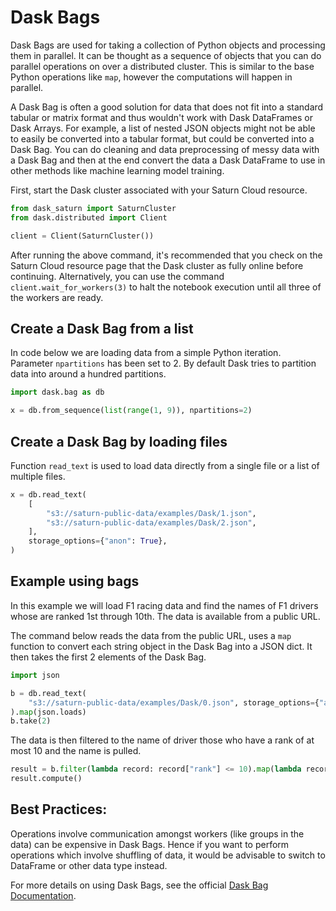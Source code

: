 # Dask Bags
Dask Bags are used for taking a collection of Python objects and processing them in parallel. It can be thought as a sequence of objects that you can do parallel operations on over a distributed cluster. This is similar to the base Python operations like `map`, however the computations will happen in parallel.

A Dask Bag is often a good solution for data that does not fit into a standard tabular or matrix format and thus wouldn't work with Dask DataFrames or Dask Arrays. For example, a list of nested JSON objects might not be able to easily be converted into a tabular format, but could be converted into a Dask Bag. You can do cleaning and data preprocessing of messy data with a Dask Bag and then at the end convert the data a Dask DataFrame to use in other methods like machine learning model training. 



First, start the Dask cluster associated with your Saturn Cloud resource.


```python
from dask_saturn import SaturnCluster
from dask.distributed import Client

client = Client(SaturnCluster())
```

After running the above command, it's recommended that you check on the Saturn Cloud resource page that the Dask cluster as fully online before continuing. Alternatively, you can use the command `client.wait_for_workers(3)` to halt the notebook execution until all three of the workers are ready.

## Create a Dask Bag from a list

In code below we are loading data from a simple Python iteration. Parameter `npartitions` has been set to 2. By default Dask tries to partition data into around a hundred partitions.


```python
import dask.bag as db

x = db.from_sequence(list(range(1, 9)), npartitions=2)
```

## Create a Dask Bag by loading files

Function `read_text` is used to load data directly from a single file or a list of multiple files.


```python
x = db.read_text(
    [
        "s3://saturn-public-data/examples/Dask/1.json",
        "s3://saturn-public-data/examples/Dask/2.json",
    ],
    storage_options={"anon": True},
)
```

## Example using bags

In this example we will load F1 racing data and find the names of F1 drivers whose are ranked 1st through 10th. The data is available from a public URL.

The command below reads the data from the public URL, uses a `map` function to convert each string object in the Dask Bag into a JSON dict. It then takes the first 2 elements of the Dask Bag.


```python
import json

b = db.read_text(
    "s3://saturn-public-data/examples/Dask/0.json", storage_options={"anon": True}
).map(json.loads)
b.take(2)
```

The data is then filtered to the name of driver those who have a rank of at most 10 and the name is pulled.


```python
result = b.filter(lambda record: record["rank"] <= 10).map(lambda record: record["name"])
result.compute()
```

## Best Practices:

Operations involve communication amongst workers (like groups in the data) can be expensive in Dask Bags. Hence if you want to perform operations which involve shuffling of data, it would be advisable to switch to DataFrame or other data type instead.  

For more details on using Dask Bags, see the official [Dask Bag Documentation](https://docs.dask.org/en/stable/bag.html).

